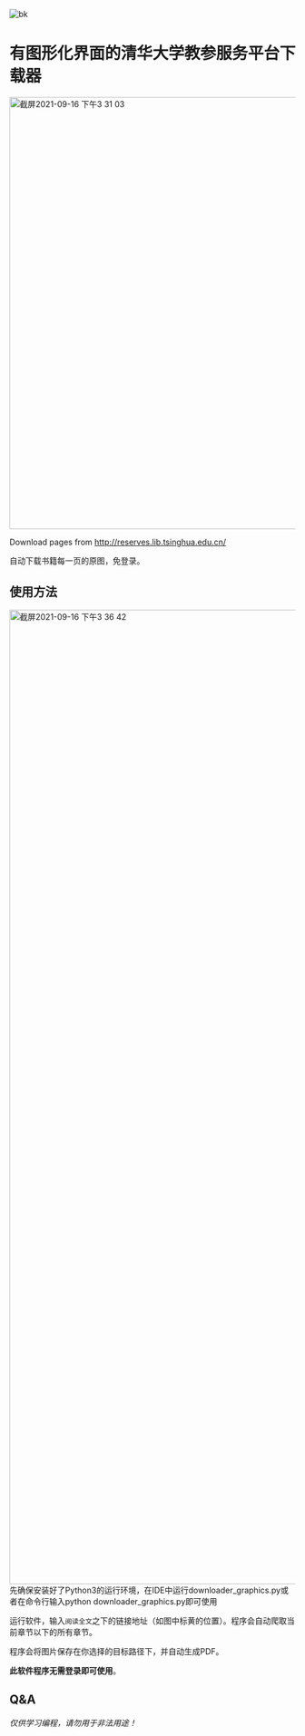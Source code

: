 ![bk](https://user-images.githubusercontent.com/77945509/133574168-e7cfa5d2-fffd-4437-88d3-78bda8fec7b8.png)
# 有图形化界面的清华大学教参服务平台下载器
<img width="762" alt="截屏2021-09-16 下午3 31 03" src="https://user-images.githubusercontent.com/77945509/133569567-39b61b75-4003-4d71-abb5-36d42201d0b1.png">


Download pages from http://reserves.lib.tsinghua.edu.cn/

自动下载书籍每一页的原图，免登录。

## 使用方法
<img width="1718" alt="截屏2021-09-16 下午3 36 42" src="https://user-images.githubusercontent.com/77945509/133570595-81a624c1-0a81-4ddc-82f6-dfaf12b61a35.png">
先确保安装好了Python3的运行环境，在IDE中运行downloader_graphics.py或者在命令行输入python downloader_graphics.py即可使用

运行软件，输入`阅读全文`之下的链接地址（如图中标黄的位置）。程序会自动爬取当前章节以下的所有章节。

程序会将图片保存在你选择的目标路径下，并自动生成PDF。

**此软件程序无需登录即可使用**。

## Q&A

*仅供学习编程，请勿用于非法用途！*
